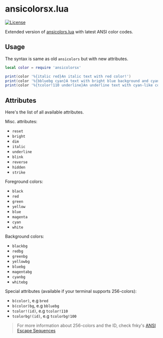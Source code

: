 # ansicolorsx.lua
[![License](https://img.shields.io/badge/License-MIT-brightgreen.svg)](COPYING)

Extended version of [ansicolors.lua](https://github.com/kikito/ansicolors.lua) with latest ANSI color codes.

## Usage
The syntax is same as old `ansicolors` but with new attributes.
```lua
local color = require 'ansicolorsx'

print(color '%{italic red}An italic text with red color!')
print(color '%{bbluebg cyan}A text with bright blue background and cyan foreground color!')
print(color '%{tcolor!110 underline}An underline text with cyan-like color!')
```

## Attributes
Here's the list of all available attributes.

Misc. attributes:
 * `reset`
 * `bright`
 * `dim`
 * `italic`
 * `underline`
 * `blink`
 * `reverse`
 * `hidden`
 * `strike`

Foreground colors:
 * `black`
 * `red`
 * `green`
 * `yellow`
 * `blue`
 * `magenta`
 * `cyan`
 * `white`

Background colors:
 * `blackbg`
 * `redbg`
 * `greenbg`
 * `yellowbg`
 * `bluebg`
 * `magentabg`
 * `cyanbg`
 * `whitebg`

Special attributes (available if your terminal supports 256-colors):
 * `b(color)`, e.g `bred`
 * `b(color)bg`, e.g `bbluebg`
 * `tcolor!(id)`, e.g `tcolor!110`
 * `tcolorbg!(id)`, e.g `tcolorbg!100`

> For more information about 256-colors and the ID, check fnky's [ANSI Escape Sequences](https://gist.github.com/fnky/458719343aabd01cfb17a3a4f7296797#256-colors)
